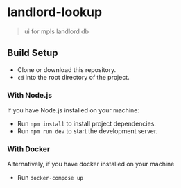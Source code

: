# landlord-lookup

> ui for mpls landlord db

## Build Setup
- Clone or download this repository. 
- `cd` into the root directory of the project.

### With Node.js
If you have Node.js installed on your machine:
- Run `npm install` to install project dependencies.
- Run `npm run dev` to start the development server.

### With Docker
Alternatively, if you have docker installed on your machine
- Run `docker-compose up`